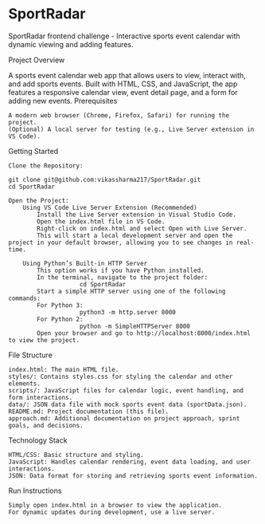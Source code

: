 # SportRadar
SportRadar frontend challenge - Interactive sports event calendar with dynamic viewing and adding features.

Project Overview

A sports event calendar web app that allows users to view, interact with, and add sports events. Built with HTML, CSS, and JavaScript, the app features a responsive calendar view, event detail page, and a form for adding new events.
Prerequisites

    A modern web browser (Chrome, Firefox, Safari) for running the project.
    (Optional) A local server for testing (e.g., Live Server extension in VS Code).

Getting Started

    Clone the Repository:

    git clone git@github.com:vikassharma217/SportRadar.git
    cd SportRadar

    Open the Project:
        Using VS Code Live Server Extension (Recommended)
            Install the Live Server extension in Visual Studio Code.
            Open the index.html file in VS Code.
            Right-click on index.html and select Open with Live Server.
            This will start a local development server and open the project in your default browser, allowing you to see changes in real-time.

        Using Python’s Built-in HTTP Server
            This option works if you have Python installed.
            In the terminal, navigate to the project folder:
                        cd SportRadar
            Start a simple HTTP server using one of the following commands:
            For Python 3:
                        python3 -m http.server 8000
            For Python 2:
                        python -m SimpleHTTPServer 8000
            Open your browser and go to http://localhost:8000/index.html to view the project.

File Structure

    index.html: The main HTML file.
    styles/: Contains styles.css for styling the calendar and other elements.
    scripts/: JavaScript files for calendar logic, event handling, and form interactions.
    data/: JSON data file with mock sports event data (sportData.json).
    README.md: Project documentation (this file).
    approach.md: Additional documentation on project approach, sprint goals, and decisions.

Technology Stack

    HTML/CSS: Basic structure and styling.
    JavaScript: Handles calendar rendering, event data loading, and user interactions.
    JSON: Data format for storing and retrieving sports event information.

Run Instructions

    Simply open index.html in a browser to view the application.
    For dynamic updates during development, use a live server.


